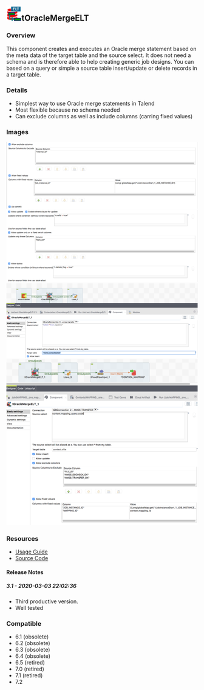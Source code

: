 ## <img src='./logo.jpg' width='40' height='40'>tOracleMergeELT

### Overview
This component creates and executes an Oracle merge statement based on the meta data of the target table and the source select. 
It does not need a schema and is therefore able to help creating generic job designs.
You can based on a query or simple a source table insert/update or delete records in a target table.
### Details
* Simplest way to use Oracle merge statements in Talend
* Most flexible because no schema needed
* Can exclude columns as well as include columns (carring fixed values)
### Images
<a href='./screenshots/v_3.1__4.jpg'><img src='./screenshots/v_3.1__4.jpg' ></a>
<a href='./screenshots/v_3.1__3.jpg'><img src='./screenshots/v_3.1__3.jpg' ></a>
<a href='./screenshots/v_3.1__2.jpg'><img src='./screenshots/v_3.1__2.jpg' ></a>
<a href='./screenshots/v_3.1__1.jpg'><img src='./screenshots/v_3.1__1.jpg' ></a>


### Resources
 * <a href=https://github.com/jlolling/talendcomp_tOracleMergeELT/blob/master/doc/tOracleMergeELT.pdf>Usage Guide</a>
 * <a href=https://github.com/jlolling/talendcomp_tOracleMergeELT>Source Code</a>

#### Release Notes

##### 3.1 - 2020-03-03 22:02:36
* Third productive version.
* Well tested
### Compatible
 -  6.1 (obsolete)
 -   6.2 (obsolete)
 -   6.3 (obsolete)
 -   6.4 (obsolete)
 -  6.5 (retired)
 -  7.0 (retired)
 -  7.1 (retired)
 - 7.2